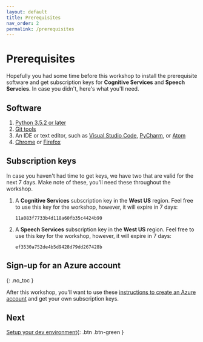```yaml
---
layout: default
title: Prerequisites
nav_order: 2
permalink: /prerequisites
---
```

# Prerequisites

Hopefully you had some time before this workshop to install the prerequisite software and get subscription keys for **Cognitive Services** and **Speech Servcies**. In case you didn't, here's what you'll need.

## Software

1. [Python 3.5.2 or later](https://www.python.org/downloads/)
2. [Git tools](https://git-scm.com/downloads)
3. An IDE or text editor, such as [Visual Studio Code](https://code.visualstudio.com/), [PyCharm](https://www.jetbrains.com/pycharm/download/), or [Atom](https://atom.io/)
4. [Chrome](https://www.google.com/chrome/browser/) or [Firefox](https://www.mozilla.org/firefox)

## Subscription keys

In case you haven't had time to get keys, we have two that are valid for the next 7 days. Make note of these, you'll need these throughout the workshop.

1. A **Cognitive Services** subscription key in the **West US** region. Feel free to use this key for the workshop, however, it will expire in 7 days:
   ```
   11a083f7733b4d118a60fb35c4424b90
   ```
2. A **Speech Services** subscription key in the **West US** region. Feel free to use this key for the workshop, however, it will expire in 7 days:
   ```
   ef3530a752de4b5d9428d79dd267428b
   ```

## Sign-up for an Azure account
{: .no_toc }

After this workshop, you'll want to use these [instructions to create an Azure account](https://docs.microsoft.com/azure/cognitive-services/cognitive-services-apis-create-account) and get your own subscription keys.

## Next

[Setup your dev environment](setup){: .btn .btn-green }
